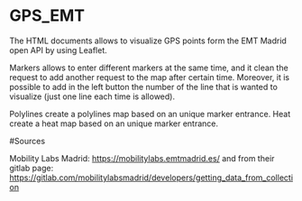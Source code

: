 # GPS_EMT
The HTML documents allows to visualize GPS points form the EMT Madrid open API by using Leaflet.

Markers allows to enter different markers at the same time, and it clean the request to add another request to the map after certain time. Moreover, it is possible to add in the left button the number of the line that is wanted to visualize (just one line each time is allowed).

Polylines create a polylines map based on an unique marker entrance.
Heat create a heat map based on an unique marker entrance.

#Sources

Mobility Labs Madrid: https://mobilitylabs.emtmadrid.es/
and from their gitlab page: https://gitlab.com/mobilitylabsmadrid/developers/getting_data_from_collection
